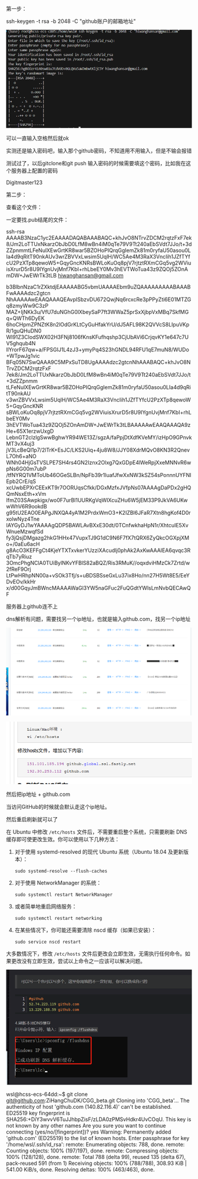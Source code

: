 第一步：

ssh-keygen -t rsa -b 2048 -C "github账户的邮箱地址"

![image-20250416221612488](./assets/image-20250416221612488.png)

可以一直输入空格然后就ok

实测还是输入密码吧，输入那个github密码，不知道用不用输入，但是不输会报错

测试过了，以后gitclone和git push 输入密码的时候需要填这个密码，比如我在这个服务器上配置的密码

Digitmaster123

第二步：

查看这个文件：

一定要找.pub结尾的文件：

ssh-rsa AAAAB3NzaC1yc2EAAAADAQABAAABAQC+khJvO8NTrvZDCM2rqtzFxF7ek8/Jm2LoTTUxNkarzObJbD0LfM8wBn4iM0qTe79V9Tt240aEbSVdt7JJo/t+3dZZpnmmtLFeNulXEwGrtKR8war5BZOHoPIQrqGgIemZk81m0ryfaU50asou0LIa4d9qRitT90nkAUv3wrZBVVxLwsim5UqlH/WC5Ae4M3RaX3VncIih1JZfTYfcU2PzXTp8qewoW5+GqyGncKNRsBWLoKuOq8pjV7rjtztRXmCGq5vg2WViuisXrurD5r8U9IYgnUvjMnf7KbI+rhLbeEY0Mv3hEVTWoTua43z9ZQOj5ZOnAmDW+JwEWrTk3tLB hiwanghansan@gmail.com

b3BlbnNzaC1rZXktdjEAAAAABG5vbmUAAAAEbm9uZQAAAAAAAAABAAABFwAAAAdzc2gtcn
NhAAAAAwEAAQAAAQEAvpISbzvDU672QwjNq6rcxcRe3pPPyZti6E01MTZGq8zmyWw9C3zP
MAZ+IjNKk3u/VfU7duNGhG0lXbeySaP7ft3WWaZ5prSxXjbpVxMBq7SkfMGq+QWTh6DyEK
6hoCHpmZPNZtK8n2lOdGrKLtCyGuHfakYrU/dJ5AFL98K2QVVcS8LIpuVKpR/1guQHuDN0
Wl91Z3CIodSWX02H3FNj8106fKnsKFufhqshp3CjUbAVi6CrjqvKY1e647c7UV5ghqub4N
llYrorF67qw+a/FPSGIJ1L4zJ3+ymyPq4S23hGNDL94RFU1qE7muN8/WUDo+WTpwJg1vic
BFq05N7SwQAAA9C5MPxSuTD8UgAAAAdzc2gtcnNhAAABAQC+khJvO8NTrvZDCM2rqtzFxF
7ek8/Jm2LoTTUxNkarzObJbD0LfM8wBn4iM0qTe79V9Tt240aEbSVdt7JJo/t+3dZZpnmm
tLFeNulXEwGrtKR8war5BZOHoPIQrqGgIemZk81m0ryfaU50asou0LIa4d9qRitT90nkAU
v3wrZBVVxLwsim5UqlH/WC5Ae4M3RaX3VncIih1JZfTYfcU2PzXTp8qewoW5+GqyGncKNR
sBWLoKuOq8pjV7rjtztRXmCGq5vg2WViuisXrurD5r8U9IYgnUvjMnf7KbI+rhLbeEY0Mv
3hEVTWoTua43z9ZQOj5ZOnAmDW+JwEWrTk3tLBAAAAAwEAAQAAAQA9zHe+65X1erzwUxgD
LebnGT2clzlgSwwBghwYR94WE13Z/sgzA/faPpjDtXdfKVeMY/izHpO9GPnvkMT3vX4uj3
jV3LcBeQI1p7/2lTrK+EsJC/LKS2Uiq+4ju8W8/JJY08XdrMQvO8KN3R2QnevL7Oh6+aNO
WNh04HjGsTVSLPE7SH4rs4GN2Iznx2Olxg7QxGDpE4lWeRpjXxeMNNvR6wpNs6G00m7ubP
/tfNYRQ1VMToUb46OGeSLBn/NpFb39r1IuafJfwXxNW3kSZ54sPonnnUYFNIEpb2CrE/qS
xcUwbEPXrCEExKT9r7OORUqsCfkk/DGxMzfxJVfpNs07AAAAgDaPDx2gHQQmNsxEth+xVm
IfmZ03SAwpkigx/wo0F7urBl1UURKgVqWIXcuZHu6W5jEM33P9JkVA6UKwwWhV6R9ookdB
g95tU2EAO0EAPgJNXQA4yA1M2PrdxWmO3+K2IZBl6JFaR7Xtn8hgKof4D0rxolwNyz4Tne
IAYGyDJ1wYAAAAgQDP5BAWLAvBXxE30dt/0TCnfwkhaHpN1r/XhtcuIE5XvWnueMzwqfSd
fy3jQsjDMgazg2hkG1HHx47VupxTJ9G1dC9N6F7fX7tQRX6ZyQkcOGXpjXMo+/0aEu6acH
g8AcO3KEFFgCt4KjeYTXTxvkerYUzziXAcudlj0phAk2AxKwAAAIEA6qvqc3RqTb7yRiuz
3OmcPhgNClA0TUiBylNKvYFBlS82aBQZ/Ris3RMuK//oqxdviHMzCk7Zrtd/w2fReF9Orj
LtPwHRhpNN00a+vSOk3Tfj/s+uBDSBSseGxLu37ix8Ho/nn27H5Wt8E5/EeYDvEOv/kkHr
x/d00GqyJmBWncMAAAAWaGl3YW5naGFuc2FuQGdtYWlsLmNvbQECAwQF





服务器上github连不上

dns解析有问题，需要找另一个ip地址，也就是输入github.com，找另一个ip地址

![image-20250428110711468](./assets/image-20250428110711468.png)

![image-20250428110737802](./assets/image-20250428110737802.png)

然后把ip地址 + github.com

当访问GitHub的时候就会默认走这个ip地址。

然后重启刷新就可以了

在 Ubuntu 中修改 `/etc/hosts` 文件后，不需要重启整个系统，只需要刷新 DNS 缓存即可使更改生效。你可以使用以下几种方法：

1. 对于使用 systemd-resolved 的现代 Ubuntu 系统（Ubuntu 18.04 及更新版本）：

   ```
   sudo systemd-resolve --flush-caches
   ```

2. 对于使用 NetworkManager 的系统：

   ```
   sudo systemctl restart NetworkManager
   ```

3. 或者简单地重启网络服务：

   ```
   sudo systemctl restart networking
   ```

4. 在某些情况下，你可能还需要清除 nscd 缓存（如果已安装）：

   ```
   sudo service nscd restart
   ```

大多数情况下，修改 `/etc/hosts` 文件后更改会立即生效，无需执行任何命令。如果更改没有立即生效，尝试以上命令之一应该可以解决问题。

![image-20250428110824020](./assets/image-20250428110824020.png)



wsl@hcss-ecs-64dd:~$ git clone git@github.com:ZiHangChuDK/CGG_beta.git
Cloning into 'CGG_beta'...
The authenticity of host 'github.com (140.82.116.4)' can't be established.
ED25519 key fingerprint is SHA256:+DiY3wvvV6TuJJhbpZisF/zLDA0zPMSvHdkr4UvCOqU.
This key is not known by any other names
Are you sure you want to continue connecting (yes/no/[fingerprint])? yes
Warning: Permanently added 'github.com' (ED25519) to the list of known hosts.
Enter passphrase for key '/home/wsl/.ssh/id_rsa': 
remote: Enumerating objects: 788, done.
remote: Counting objects: 100% (197/197), done.
remote: Compressing objects: 100% (128/128), done.
remote: Total 788 (delta 99), reused 135 (delta 67), pack-reused 591 (from 1)
Receiving objects: 100% (788/788), 308.93 KiB | 541.00 KiB/s, done.
Resolving deltas: 100% (463/463), done.
